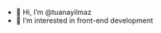 - 👋 Hi, I’m @tuanayilmaz
- 👀 I’m interested in front-end development
<!---
- 🌱 I’m currently learning ...
- 💞️ I’m looking to collaborate on ...
- 📫 How to reach me ...
--->

<!---
tuanayilmaz/tuanayilmaz is a ✨ special ✨ repository because its `README.md` (this file) appears on your GitHub profile.
You can click the Preview link to take a look at your changes.
--->
